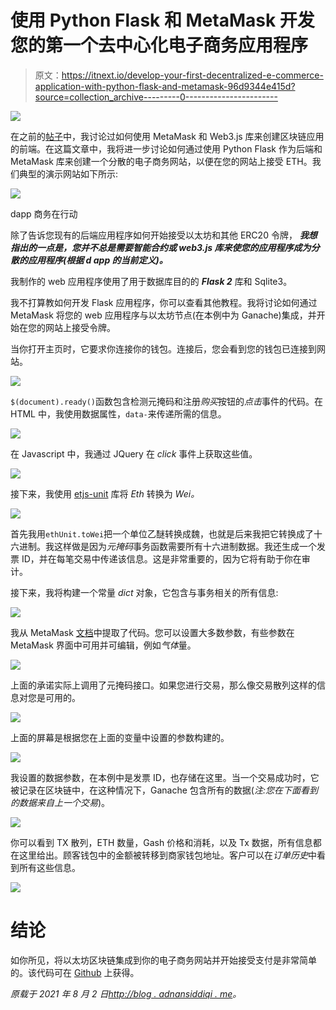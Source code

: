 # 使用 Python Flask 和 MetaMask 开发您的第一个去中心化电子商务应用程序

> 原文：<https://itnext.io/develop-your-first-decentralized-e-commerce-application-with-python-flask-and-metamask-96d9344e415d?source=collection_archive---------0----------------------->

![](img/cb1db4c7843a328292e9d5e0a424f4bc.png)

在之前的[帖子](http://blog.adnansiddiqi.me/build-your-first-solidity-dapp-with-web3-js-and-metamask/)中，我讨论过如何使用 MetaMask 和 Web3.js 库来创建区块链应用的前端。在这篇文章中，我将进一步讨论如何通过使用 Python Flask 作为后端和 MetaMask 库来创建一个分散的电子商务网站，以便在您的网站上接受 ETH。我们典型的演示网站如下所示:

![](img/4bd203dd5859f11b1c4ca689842fce56.png)

dapp 商务在行动

除了告诉您现有的后端应用程序如何开始接受以太坊和其他 ERC20 令牌， ***我想指出的一点是，您并不总是需要智能合约或 web3.js 库来使您的应用程序成为分散的应用程序(根据 d app 的当前定义)。***

我制作的 web 应用程序使用了用于数据库目的的 ***Flask 2*** 库和 Sqlite3。

我不打算教如何开发 Flask 应用程序，你可以查看其他教程。我将讨论如何通过 MetaMask 将您的 web 应用程序与以太坊节点(在本例中为 Ganache)集成，并开始在您的网站上接受令牌。

当你打开主页时，它要求你连接你的钱包。连接后，您会看到您的钱包已连接到网站。

![](img/e2199943e4735984a8a719f58d267842.png)

`$(document).ready()`函数包含检测元掩码和注册*购买*按钮的*点击*事件的代码。在 HTML 中，我使用数据属性，`data-`来传递所需的信息。

![](img/55686195cf25e3515658606800c65e9f.png)

在 Javascript 中，我通过 JQuery 在 *click* 事件上获取这些值。

![](img/f1e4f591200780e160d1a1c44ba5563d.png)

接下来，我使用 [etjs-unit](https://www.jsdelivr.com/package/npm/ethjs-unit) 库将 *Eth* 转换为 *Wei。*

![](img/98289010e9128a59cbbe7dba9529da8c.png)

首先我用`ethUnit.toWei`把一个单位乙醚转换成魏，也就是后来我把它转换成了十六进制。我这样做是因为*元掩码*事务函数需要所有十六进制数据。我还生成一个发票 ID，并在每笔交易中传递该信息。这是非常重要的，因为它将有助于你在审计。

接下来，我将构建一个常量 *dict* 对象，它包含与事务相关的所有信息:

![](img/9a64af8bc5d29eee01c612e7584bc644.png)

我从 MetaMask [文档](https://docs.metamask.io/guide/sending-transactions.html)中提取了代码。您可以设置大多数参数，有些参数在 MetaMask 界面中可用并可编辑，例如*气体*量。

![](img/fd89102e63f581cea4292c69109c1cbc.png)

上面的承诺实际上调用了元掩码接口。如果您进行交易，那么像交易散列这样的信息对您是可用的。

![](img/8dd00563610cd9a01e2deccb9fc5dc21.png)

上面的屏幕是根据您在上面的变量中设置的参数构建的。

![](img/00199bddb6252671bd876e48fd2ad5f9.png)

我设置的数据参数，在本例中是发票 ID，也存储在这里。当一个交易成功时，它被记录在区块链中，在这种情况下，Ganache 包含所有的数据(*注:您在下面看到的数据来自上一个交易*)。

![](img/51e985c41311e0c23b893edf145a3240.png)

你可以看到 TX 散列，ETH 数量，Gash 价格和消耗，以及 Tx 数据，所有信息都在这里给出。顾客钱包中的金额被转移到商家钱包地址。客户可以在*订单历史*中看到所有这些信息。

![](img/75f4708a6d40561e55bd6e6ed08f8d18.png)

# 结论

如你所见，将以太坊区块链集成到你的电子商务网站并开始接受支付是非常简单的。该代码可在 [Github](https://github.com/kadnan/PythonFlaskDecentralizedEcommerce) 上获得。

*原载于 2021 年 8 月 2 日*[*http://blog . adnansiddiqi . me*](http://blog.adnansiddiqi.me/develop-your-first-decentralized-ecommerce-application-with-python-flask-and-metamask/)*。*